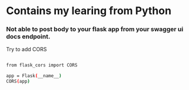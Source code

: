 # Contains my learing from Python

### Not able to post body to your flask app from your swagger ui docs endpoint.

Try to add CORS

```bash

from flask_cors import CORS

app = Flask(__name__)
CORS(app)
```

